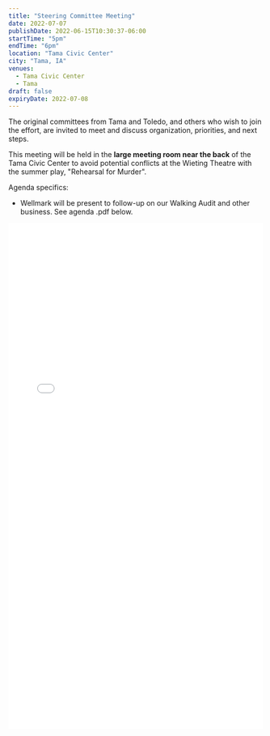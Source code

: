 ```yaml
---
title: "Steering Committee Meeting"
date: 2022-07-07
publishDate: 2022-06-15T10:30:37-06:00
startTime: "5pm"
endTime: "6pm"
location: "Tama Civic Center"
city: "Tama, IA"
venues:
  - Tama Civic Center
  - Tama
draft: false
expiryDate: 2022-07-08
---
```


The original committees from Tama and Toledo, and others who wish to join the effort, are invited to meet and discuss organization, priorities, and next steps.

This meeting will be held in the **large meeting room near the back** of the Tama Civic Center to avoid potential conflicts at the Wieting Theatre with the summer play, "Rehearsal for Murder".

Agenda specifics:

  - Wellmark will be present to follow-up on our Walking Audit and other business.  See agenda .pdf below.
 
<embed width=100% height=1000 src="./../../pdfs/HH Tama-Toledo agenda 7.7.2022.pages.pdf"></embed>  

  
 
